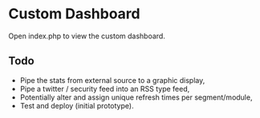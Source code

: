 # Custom Dashboard
Open index.php to view the custom dashboard.

## Todo
* Pipe the stats from external source to a graphic display,
* Pipe a twitter / security feed into an RSS type feed,
* Potentially alter and assign unique refresh times per segment/module,
* Test and deploy (initial prototype).

